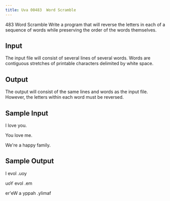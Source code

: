 ```yaml
---
title: Uva 00483  Word Scramble
---
```


483 Word Scramble
Write a program that will reverse the letters in each of a sequence of words while preserving the order
of the words themselves.

## Input
The input file will consist of several lines of several words. Words are contiguous stretches of printable
characters delimited by white space.

## Output
The output will consist of the same lines and words as the input file. However, the letters within each
word must be reversed.

## Sample Input
<p>I love you.</p><p>You love me.</p><p>We're a happy family.</p><p></p>

## Sample Output
<p>I evol .uoy</p><p>uoY evol .em</p><p>er'eW a yppah .ylimaf</p>